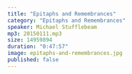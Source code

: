 ```yaml
---
title: "Epitaphs and Remembrances"
category: "Epitaphs and Remembrances"
speaker: Michael Stufflebeam
mp3: 20150111.mp3
size: 14959894
duration: "0:47:57"
image: epitaphs-and-remembrances.jpg
published: false
---
```


